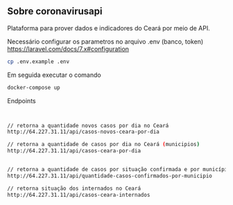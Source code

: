 ## Sobre coronavirusapi

Plataforma para prover dados e indicadores do Ceará por meio de API.

Necessário configurar os parametros no arquivo .env (banco, token) https://laravel.com/docs/7.x#configuration

```bash
cp .env.example .env
```


Em seguida executar o comando

```bash
docker-compose up
```


Endpoints
```bash


// retorna a quantidade novos casos por dia no Ceará 
http://64.227.31.11/api/casos-novos-ceara-por-dia

// retorna a quantidade de casos por dia no Ceará (municipios)
http://64.227.31.11/api/casos-ceara-por-dia


// retorna a quantidade de casos por situação confirmada e por município no Ceará
http://64.227.31.11/api/quantidade-casos-confirmados-por-municipio

// retorna situação dos internados no Ceará
http://64.227.31.11/api/casos-ceara-internados

```